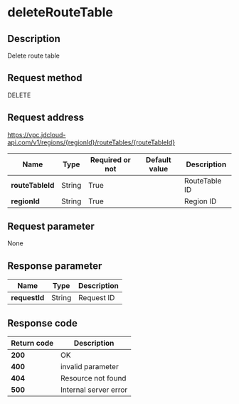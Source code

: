 # deleteRouteTable


## Description
Delete route table

## Request method
DELETE

## Request address
https://vpc.jdcloud-api.com/v1/regions/{regionId}/routeTables/{routeTableId}

|Name|Type|Required or not|Default value|Description|
|---|---|---|---|---|
|**routeTableId**|String|True| |RouteTable ID|
|**regionId**|String|True| |Region ID|

## Request parameter
None


## Response parameter
|Name|Type|Description|
|---|---|---|
|**requestId**|String|Request ID|


## Response code
|Return code|Description|
|---|---|
|**200**|OK|
|**400**|invalid parameter|
|**404**|Resource not found|
|**500**|Internal server error|
